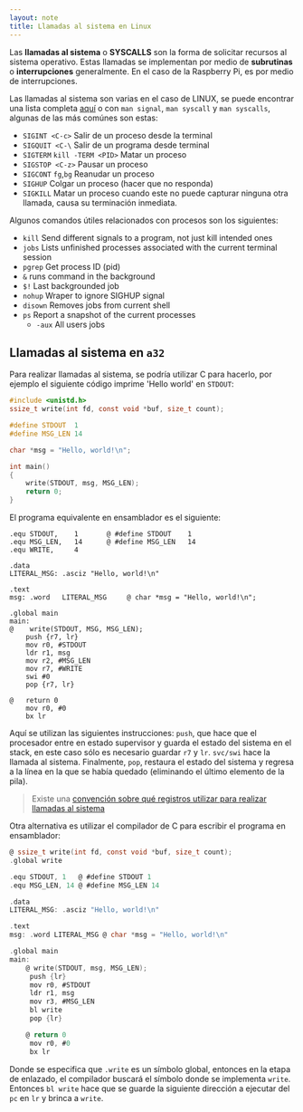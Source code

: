 ```yaml
---
layout: note
title: Llamadas al sistema en Linux
---
```


Las **llamadas al sistema** o **SYSCALLS** son la forma de solicitar recursos al sistema operativo. Estas llamadas se implementan por medio de **subrutinas** o **interrupciones** generalmente. En el caso de la Raspberry Pi, es por medio de interrupciones.

Las llamadas al sistema son varias en el caso de LINUX, se puede encontrar una lista completa [aquí](https://filippo.io/linux-syscall-table/) o con `man signal`, `man syscall` y `man syscalls`, algunas de las más comúnes son estas:

* `SIGINT <C-c>` Salir de un proceso desde la terminal
* `SIGQUIT <C-\` Salir de un programa desde terminal
* `SIGTERM` `kill -TERM <PID>` Matar un proceso
* `SIGSTOP <C-z>` Pausar un proceso
* `SIGCONT` `fg`,`bg` Reanudar un proceso
* `SIGHUP` Colgar un proceso (hacer que no responda)
* `SIGKILL` Matar un proceso cuando este no puede capturar ninguna otra llamada, causa su terminación inmediata.

Algunos comandos útiles relacionados con procesos son los siguientes:

* `kill` Send different signals to a program, not just kill intended ones
* `jobs` Lists unfinished processes associated with the current terminal session
* `pgrep` Get process ID (pid)
* `&` runs command in the background
* `$!` Last backgrounded job
* `nohup` Wraper to ignore SIGHUP signal
* `disown` Removes jobs from current shell
* `ps` Report a snapshot of the current processes
    * `-aux` All users jobs

## Llamadas al sistema en `a32`
Para realizar llamadas al sistema, se podría utilizar C para hacerlo, por ejemplo el siguiente código imprime 'Hello world' en `STDOUT`:

```c
#include <unistd.h>
ssize_t write(int fd, const void *buf, size_t count);

#define STDOUT  1
#define MSG_LEN 14

char *msg = "Hello, world!\n";

int main()
{
    write(STDOUT, msg, MSG_LEN);
    return 0;
}
```

El programa equivalente en ensamblador es el siguiente:

```arm
.equ STDOUT,    1       @ #define STDOUT    1
.equ MSG_LEN,   14      @ #define MSG_LEN   14
.equ WRITE,     4

.data
LITERAL_MSG: .asciz "Hello, world!\n"

.text
msg: .word   LITERAL_MSG     @ char *msg = "Hello, world!\n";

.global main
main:
@    write(STDOUT, MSG, MSG_LEN);
    push {r7, lr}
    mov r0, #STDOUT
    ldr r1, msg
    mov r2, #MSG_LEN
    mov r7, #WRITE
    swi #0
    pop {r7, lr}

@   return 0
    mov r0, #0
    bx lr
```

Aquí se utilizan las siguientes instrucciones: `push`, que hace que el procesador entre en estado supervisor y guarda el estado del sistema en el stack, en este caso sólo es necesario guardar `r7` y `lr`. `svc/swi` hace la llamada al sistema. Finalmente, `pop`, restaura el estado del sistema y regresa a la línea en la que se había quedado (eliminando el último elemento de la pila).

> Existe una [convención sobre qué registros utilizar para realizar llamadas al sistema](https://www.ele.uva.es/~jesus/hardware_empotrado/ARM_calling.pdf)

Otra alternativa es utilizar el compilador de C para escribir el programa en ensamblador:

```c
@ ssize_t write(int fd, const void *buf, size_t count);
.global write

.equ STDOUT, 1   @ #define STDOUT 1
.equ MSG_LEN, 14 @ #define MSG_LEN 14

.data
LITERAL_MSG: .asciz "Hello, world!\n"

.text
msg: .word LITERAL_MSG @ char *msg = "Hello, world!\n"

.global main
main:
    @ write(STDOUT, msg, MSG_LEN);
     push {lr}
     mov r0, #STDOUT
     ldr r1, msg
     mov r3, #MSG_LEN
     bl write
     pop {lr}

    @ return 0
     mov r0, #0
     bx lr
```

Donde se especifica que `.write` es un símbolo global, entonces en la etapa de enlazado, el compilador buscará el símbolo donde se implementa `write`. Entonces `bl write` hace que se guarde la siguiente dirección a ejecutar del `pc` en `lr` y brinca a `write`.
